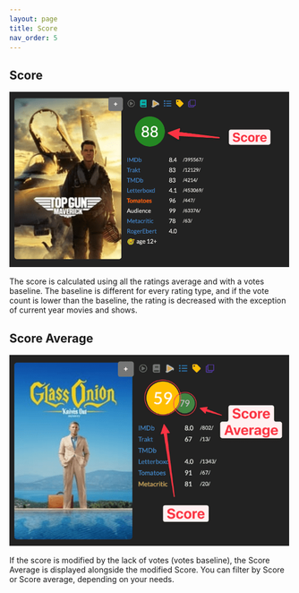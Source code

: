 ```yaml
---
layout: page
title: Score
nav_order: 5
---
```


## Score

![](/assets/images/mdblistscore.png)

The score is calculated using all the ratings average and with a votes baseline. The baseline is different for every rating type, and if the vote count is lower than the baseline, the rating is decreased with the exception of current year movies and shows. 

## Score Average

![](/assets/images/mdblistscoreaverage.png)

If the score is modified by the lack of votes (votes baseline), the Score Average is displayed alongside the modified Score. You can filter by Score or Score average, depending on your needs.